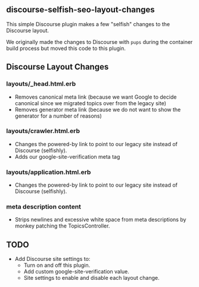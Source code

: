 ## discourse-selfish-seo-layout-changes 

This simple Discourse plugin makes a few "selfish" changes to the Discourse layout.  

We originally made the changes to Discourse with `pups` during the container build process but moved this code to this plugin.

## Discourse Layout Changes

### layouts/_head.html.erb

- Removes canonical meta link (because we want Google to decide canonical since we migrated topics over from the legacy site)
- Removes generator meta link (because we do not want to show the generator for a number of reasons)

### layouts/crawler.html.erb

- Changes the powered-by link to point to our legacy site instead of Discourse (selfishly).
- Adds our google-site-verification meta tag

### layouts/application.html.erb

- Changes the powered-by link to point to our legacy site instead of Discourse (selfishly).

### meta description content

- Strips newlines and excessive white space from meta descriptions by monkey patching the TopicsController.

## TODO

- Add Discourse site settings to:
  - Turn on and off this plugin.
  - Add custom google-site-verification value.
  - Site settings to enable and disable each layout change.
